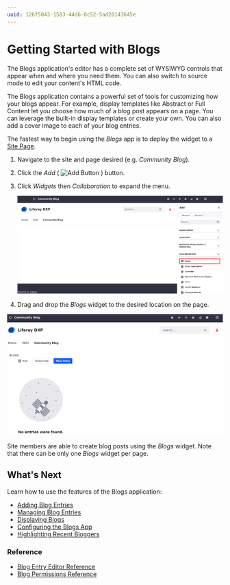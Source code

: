 ```yaml
---
uuid: 126f5043-1583-44d6-8c52-5ad20143645e
---
```

# Getting Started with Blogs

The Blogs application's editor has a complete set of WYSIWYG controls that appear when and where you need them. You can also switch to source mode to edit your content's HTML code.

The Blogs application contains a powerful set of tools for customizing how your blogs appear. For example, display templates like Abstract or Full Content let you choose how much of a blog post appears on a page. You can leverage the built-in display templates or create your own. You can also add a cover image to each of your blog entries.

The fastest way to begin using the _Blogs_ app is to deploy the widget to a [Site Page](../../site-building/creating-pages/understanding-pages/understanding-pages.md).

1. Navigate to the site and page desired (e.g. _Community Blog_).
1. Click the _Add_ ( ![Add Button](../../images/icon-add-widget.png) ) button.
1. Click _Widgets_ then _Collaboration_ to expand the menu.

    ![Adding the Blogs widget to a page](./getting-started-with-blogs/images/01.png)

1. Drag and drop the _Blogs_ widget to the desired location on the page.

![Adding the Blogs widget to a page](./getting-started-with-blogs/images/02.png)

Site members are able to create blog posts using the _Blogs_ widget. Note that there can be only one _Blogs_ widget per page.

## What's Next

Learn how to use the features of the Blogs application:

* [Adding Blog Entries](./adding-blog-entries.md)
* [Managing Blog Entries](./managing-blog-entries.md)
* [Displaying Blogs](./displaying-blogs.md)
* [Configuring the Blogs App](./configuring-the-blogs-app.md)
* [Highlighting Recent Bloggers](./highlighting-recent-bloggers.md)

### Reference

* [Blog Entry Editor Reference](./blog-entry-editor-reference.md)
* [Blog Permissions Reference](./blog-permissions-reference.md)
